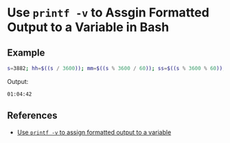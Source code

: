 # Use `printf -v` to Assgin Formatted Output to a Variable in Bash

## Example

```bash
s=3882; hh=$((s / 3600)); mm=$((s % 3600 / 60)); ss=$((s % 3600 % 60)); printf -v timestamp "%02d:%02d:%02d" hh mm ss; echo $timestamp
```
Output:

```bash
01:04:42
```

## References
* [Use `printf -v` to assign formatted output to a variable](https://www.linuxbash.sh/post/use-printf--v-to-assign-formatted-output-to-a-variable)
